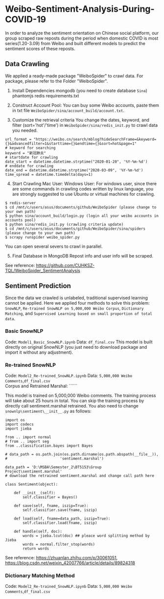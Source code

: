 # Weibo-Sentiment-Analysis-During-COVID-19
In order to analyze the sentiment orientation on Chinese social platform, our group scraped raw reposts during the period when domestic COVID is most series(1.20-3.09) from Weibo and built different models to predict the sentiment scores of these reposts.

## Data Crawling
We applied a ready-made package "WeiboSpider" to crawl data. For package, please refer to the Folder "WeiboSpider".

1. Install Dependencies
mongodb (you need to create database `Sina`)
phantomjs
redis
requirements.txt

2. Construct Account Pool:
You can buy some Weibo accounts, paste them in txt file `WeiboSpider/sina/account_build/account.txt`.

3. Customize the retrieval criteria
You change the dates, keyword, and filter (sort='hot'/'time') in `WeiboSpider/sina/redis_init.py` to crawl data you needed.
```
url_format = "https://weibo.cn/search/mblog?hideSearchFrame=&keyword={}&advancedfilter=1&starttime={}&endtime={}&sort=hot&page=1"
# keyword for searching
keyword = "新冠肺炎"
# startdate for crawling
date_start = datetime.datetime.strptime("2020-01-20", '%Y-%m-%d')
# enddate for crawling
date_end = datetime.datetime.strptime("2020-03-09", '%Y-%m-%d')
time_spread = datetime.timedelta(days=1)
```
4. Start Crawling
Mac User:
Windows User: For windows user, since there are some commands in crawling codes written by linux language, you are strongly suggested to use Ubuntu or virtual machines for crawling. 
```
$ redis-server
$ cd /mnt/c/users/asus/documents/github/WeiboSpider (please change to your own path)
$ python sina/account_build/login.py (login all your weibo accounts in accounts pool)
$ python sina/redis_init.py (crawling criteria update)
$ cd /mnt/c/users/asus/documents/github/WeiboSpider/sina/spiders (please change to your own path)
$ scrapy runspider weibo_spider.py
```
You can open several severs to crawl in parallel.

5. Final Database in MongoDB
Repost info and user info will be scraped.

See reference: https://github.com/CUHKSZ-TQL/WeiboSpider_SentimentAnalysis

## Sentiment Prediction
Since the data we crawled is unlabeled, traditional supervised learning cannot be applied. Here we applied four methods to solve this problem: ```SnowNLP```, ```Re-trained SnowNLP on 5,000,000 Weibo Corpus```, ```Dictionary Matching```, and ```Supervised Learning based on small proportion of total data```.
### Basic SnowNLP
Code: ```Model1_Basic_SnowNLP.ipynb```
Data: ```df_final.csv```
This model is built directly on original SnowNLP (you just need to download package and import it without any adjustment). 
### Re-trained SnowNLP
Code: ```Model2_Re-trained_SnowNLP.ipynb```
Data: ```5,000,000 Weibo Comments```,```df_final.csv```  
Corpus and Retrained Marshal: ``````

This model is trained on 5,000,000 Weibo comments. The training process will take about 25 hours in total. You can skip the training process by directly call sentiment.marshal retrained. You also need to change ```snownlp\sentiment\__init__.py``` as follows:  

```
import os
import codecs
import jieba

from .. import normal
# from .. import seg
from ..classification.bayes import Bayes

# data_path = os.path.join(os.path.dirname(os.path.abspath(__file__)),
#                        'sentiment.marshal')

data_path = 'D:\MSBA\Semester_2\BT5153\Group Project\sentiment.marshal' 
# download the retrained sentiment.marshal and change call path here

class Sentiment(object):

    def __init__(self):
        self.classifier = Bayes()

    def save(self, fname, iszip=True):
        self.classifier.save(fname, iszip)

    def load(self, fname=data_path, iszip=True):
        self.classifier.load(fname, iszip)

    def handle(self, doc):
        words = jieba.lcut(doc) ## pleace word splitting method by Jieba
        words = normal.filter_stop(words)
        return words
```  
See reference: https://zhuanlan.zhihu.com/p/30061051, https://blog.csdn.net/weixin_42007766/article/details/89824318  

### Dictionary Matching Method
Code: ```Model2_Re-trained_SnowNLP.ipynb```
Data: ```5,000,000 Weibo Comments```,```df_final.csv```
